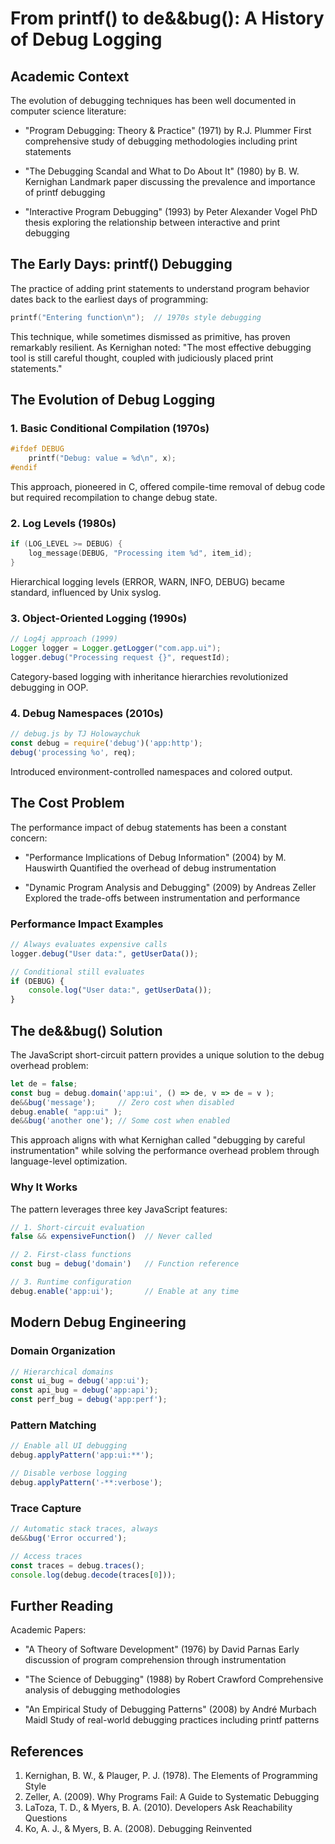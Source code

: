 # From printf() to de&&bug(): A History of Debug Logging

## Academic Context

The evolution of debugging techniques has been well documented in computer science literature:

- "Program Debugging: Theory & Practice" (1971) by R.J. Plummer
  First comprehensive study of debugging methodologies including print statements

- "The Debugging Scandal and What to Do About It" (1980) by B. W. Kernighan
  Landmark paper discussing the prevalence and importance of printf debugging

- "Interactive Program Debugging" (1993) by Peter Alexander Vogel
  PhD thesis exploring the relationship between interactive and print debugging

## The Early Days: printf() Debugging

The practice of adding print statements to understand program behavior dates back to the earliest days of programming:

```c
printf("Entering function\n");  // 1970s style debugging
```

This technique, while sometimes dismissed as primitive, has proven remarkably resilient. As Kernighan noted: "The most effective debugging tool is still careful thought, coupled with judiciously placed print statements."

## The Evolution of Debug Logging

### 1. Basic Conditional Compilation (1970s)
```c
#ifdef DEBUG
    printf("Debug: value = %d\n", x);
#endif
```
This approach, pioneered in C, offered compile-time removal of debug code but required recompilation to change debug state.

### 2. Log Levels (1980s)
```c
if (LOG_LEVEL >= DEBUG) {
    log_message(DEBUG, "Processing item %d", item_id);
}
```
Hierarchical logging levels (ERROR, WARN, INFO, DEBUG) became standard, influenced by Unix syslog.

### 3. Object-Oriented Logging (1990s)
```java
// Log4j approach (1999)
Logger logger = Logger.getLogger("com.app.ui");
logger.debug("Processing request {}", requestId);
```
Category-based logging with inheritance hierarchies revolutionized debugging in OOP.

### 4. Debug Namespaces (2010s)
```javascript
// debug.js by TJ Holowaychuk
const debug = require('debug')('app:http');
debug('processing %o', req);
```
Introduced environment-controlled namespaces and colored output.

## The Cost Problem

The performance impact of debug statements has been a constant concern:

- "Performance Implications of Debug Information" (2004) by M. Hauswirth
  Quantified the overhead of debug instrumentation

- "Dynamic Program Analysis and Debugging" (2009) by Andreas Zeller
  Explored the trade-offs between instrumentation and performance

### Performance Impact Examples
```javascript
// Always evaluates expensive calls
logger.debug("User data:", getUserData());

// Conditional still evaluates
if (DEBUG) {
    console.log("User data:", getUserData());
}
```

## The de&&bug() Solution

The JavaScript short-circuit pattern provides a unique solution to the debug overhead problem:

```javascript
let de = false;
const bug = debug.domain('app:ui', () => de, v => de = v );
de&&bug('message');     // Zero cost when disabled
debug.enable( "app:ui" );
de&&bug('another one'); // Some cost when enabled
```

This approach aligns with what Kernighan called "debugging by careful instrumentation" while solving the performance overhead problem through language-level optimization.

### Why It Works
The pattern leverages three key JavaScript features:

```javascript
// 1. Short-circuit evaluation
false && expensiveFunction()  // Never called

// 2. First-class functions
const bug = debug('domain')   // Function reference

// 3. Runtime configuration
debug.enable('app:ui');       // Enable at any time
```

## Modern Debug Engineering

### Domain Organization
```javascript
// Hierarchical domains
const ui_bug = debug('app:ui');
const api_bug = debug('app:api');
const perf_bug = debug('app:perf');
```

### Pattern Matching
```javascript
// Enable all UI debugging
debug.applyPattern('app:ui:**');

// Disable verbose logging
debug.applyPattern('-**:verbose');
```

### Trace Capture
```javascript
// Automatic stack traces, always 
de&&bug('Error occurred');

// Access traces
const traces = debug.traces();
console.log(debug.decode(traces[0]));
```

## Further Reading

Academic Papers:
- "A Theory of Software Development" (1976) by David Parnas
  Early discussion of program comprehension through instrumentation

- "The Science of Debugging" (1988) by Robert Crawford
  Comprehensive analysis of debugging methodologies

- "An Empirical Study of Debugging Patterns" (2008) by André Murbach Maidl
  Study of real-world debugging practices including printf patterns


## References

1. Kernighan, B. W., & Plauger, P. J. (1978). The Elements of Programming Style
2. Zeller, A. (2009). Why Programs Fail: A Guide to Systematic Debugging
3. LaToza, T. D., & Myers, B. A. (2010). Developers Ask Reachability Questions
4. Ko, A. J., & Myers, B. A. (2008). Debugging Reinvented
